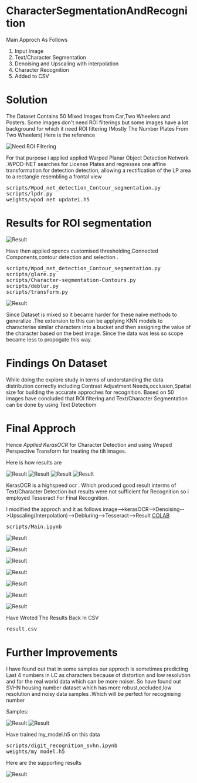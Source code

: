 # CharacterSegmentationAndRecognition

Main Approch As Follows
1) Input Image
2) Text/Character Segmentation 
3) Denoising and Upscaling with interpolation
4) Character Recognition
5) Added to CSV

# Solution
The Dataset Contains 50 Mixed Images from Car,Two Wheelers and Posters. 
Some images don't need ROI filterings but some images have a lot background for which it need ROI filtering (Mostly The Number Plates From Two Wheelers)
Here is the reference

![Need ROI Filtering](https://github.com/ap1690/CharacterSegmentationAndRecognition/blob/master/assets/Screenshot_16.png)

For that purpose i applied applied Warped Planar Object Detection Network .WPOD-NET searches for License Plates and
regresses one affine transformation for detection detection, allowing a rectification of the LP area to a rectangle resembling a frontal view
<pre>
scripts/Wpod_net_detection_Contour_segmentation.py
scripts/lpdr.py
weights/wpod_net_update1.h5
</pre>
# Results for ROI segmentation 

![Result](https://github.com/ap1690/CharacterSegmentationAndRecognition/blob/master/assets/Screenshot_17.png)

Have then applied opencv customised thresholding,Connected Components,contour detection and selection . 
<pre>
scripts/Wpod_net_detection_Contour_segmentation.py
scripts/glare.py
scripts/Character-segmentation-Contours.py
scripts/deblur.py
scripts/transform.py
</pre>
![Result](https://github.com/ap1690/CharacterSegmentationAndRecognition/blob/master/assets/masked_samples.png)

Since Dataset is mixed so it became harder for these naive methods to generalize .The extension to this can be applying KNN models to characterise similar characters into a bucket and then assigning the value of the character based on the best image. Since the data was less so scope became less to propogate this way.

# Findings On Dataset
While doing the explore study in terms of understanding the data distribution correctly including Contrast Adjustment Needs,occlusion,Spatial size for building the accurate approches for recognition. Based on 50 images have concluded that ROI filtering and Text/Character Segmentation can be done by using Text Detectiom

# Final Approch
Hence *Applied KerasOCR* for Character Detection and using Wraped Perspective Transform for treating the tilt images.

Here is how results are

![Result](https://github.com/ap1690/CharacterSegmentationAndRecognition/blob/master/assets/Screenshot_8.png)
![Result](https://github.com/ap1690/CharacterSegmentationAndRecognition/blob/master/assets/Screenshot_9.png)
![Result](https://github.com/ap1690/CharacterSegmentationAndRecognition/blob/master/assets/Screenshot_10.png)
![Result](https://github.com/ap1690/CharacterSegmentationAndRecognition/blob/master/assets/Screenshot_11.png)


KerasOCR is a highspeed ocr . Which produced good result interms of Text/Character Detection but results were not sufficient for Recognition so i employed Tesseract For Final Recognition. 

I modified the approch and it as follows
image-->kerasOCR-->Denoising-->Upscaling(Interpolation)-->Debluring-->Tesseract-->Result
[COLAB](https://colab.research.google.com/drive/1eW9oB2xpZgiK57uFFcMDoLH1hX6YlCIT?usp=sharing)
<pre>
scripts/Main.ipynb
</pre>

![Result](https://github.com/ap1690/CharacterSegmentationAndRecognition/blob/master/assets/Screenshot_1.png)

![Result](https://github.com/ap1690/CharacterSegmentationAndRecognition/blob/master/assets/Screenshot_2.png)

![Result](https://github.com/ap1690/CharacterSegmentationAndRecognition/blob/master/assets/Screenshot_3.png)

![Result](https://github.com/ap1690/CharacterSegmentationAndRecognition/blob/master/assets/Screenshot_4.png)

![Result](https://github.com/ap1690/CharacterSegmentationAndRecognition/blob/master/assets/Screenshot_5.png)

![Result](https://github.com/ap1690/CharacterSegmentationAndRecognition/blob/master/assets/Screenshot_6.png)

![Result](https://github.com/ap1690/CharacterSegmentationAndRecognition/blob/master/assets/Screenshot_7.png)


Have Wroted The Results Back In CSV
<pre>
result.csv
</pre>

# Further Improvements
I have found out that in some samples our approch is sometimes predicting Last 4 numbers in LC as characters because of distortion and low resolution and for the real world data which can be more noiser. So have found out SVHN housing number dataset which has more robust,occluded,low resolution and noisy data samples .Which will be perfect for recognising number

Samples:


![Result](https://github.com/ap1690/CharacterSegmentationAndRecognition/blob/master/assets/Screenshot_12.png)
![Result](https://github.com/ap1690/CharacterSegmentationAndRecognition/blob/master/assets/Screenshot_13.png)

Have trained my_model.h5 on this data 
<pre>scripts/digit_recognition_svhn.ipynb
weights/my_model.h5
</pre>

Here are the supporting results

![Result](https://github.com/ap1690/CharacterSegmentationAndRecognition/blob/master/assets/Screenshot_15.png)
